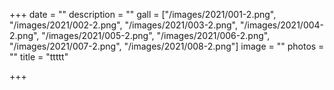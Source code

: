 +++
date = ""
description = ""
gall = ["/images/2021/001-2.png", "/images/2021/002-2.png", "/images/2021/003-2.png", "/images/2021/004-2.png", "/images/2021/005-2.png", "/images/2021/006-2.png", "/images/2021/007-2.png", "/images/2021/008-2.png"]
image = ""
photos = ""
title = "ttttt"

+++
